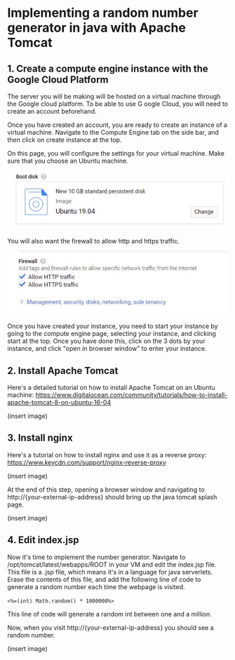 # Implementing a random number generator in java with Apache Tomcat

## 1. Create a compute engine instance with the Google Cloud Platform

The server you will be making will be hosted on a virtual machine through the Google cloud platform. To be able to use G
oogle Cloud, you will need to create an account beforehand.

Once you have created an account, you are ready to create an instance of a virtual machine. Navigate to the Compute Engine tab on the side bar, and then click on create instance at the top.

On this page, you will configure the settings for your virtual machine. Make sure that you choose an Ubuntu machine.

![Ubuntu](Ubuntu.png)

You will also want the firewall to allow http and https traffic.

![Firewall](Firewall.png)

Once you have created your instance, you need to start your instance by going to the compute engine page, selecting your instance, and clicking start at the top. Once you have done this, click on the 3 dots by your instance, and click "open in browser window" to enter your instance.


## 2. Install Apache Tomcat

Here's a detailed tutorial on how to install Apache Tomcat on an Ubuntu machine: https://www.digitalocean.com/community/tutorials/how-to-install-apache-tomcat-8-on-ubuntu-16-04

(insert image)

## 3. Install nginx

Here's a tutorial on how to install nginx and use it as a reverse proxy: https://www.keycdn.com/support/nginx-reverse-proxy

(insert image)

At the end of this step, opening a browser window and navigating to http://{your-external-ip-address} should bring up the java tomcat splash page.

(insert image)

## 4. Edit index.jsp

Now it's time to implement the number generator. Navigate to /opt/tomcat/latest/webapps/ROOT in your VM and edit the index.jsp file. This file is a .jsp file, which means it's in a language for java serverlets. Erase the contents of this file, and add the following line of code to generate a random number each time the webpage is visited.

```<%=(int) Math.random() * 1000000%>```

This line of code will generate a random int between one and a million.

Now, when you visit http://{your-external-ip-address} you should see a random number.

(insert image)

